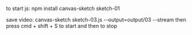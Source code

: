 to start js:
npm install
canvas-sketch sketch-01

save video:
canvas-sketch  sketch-03.js --output=output/03 --stream
then press cmd + shift + S to start and then to stop
